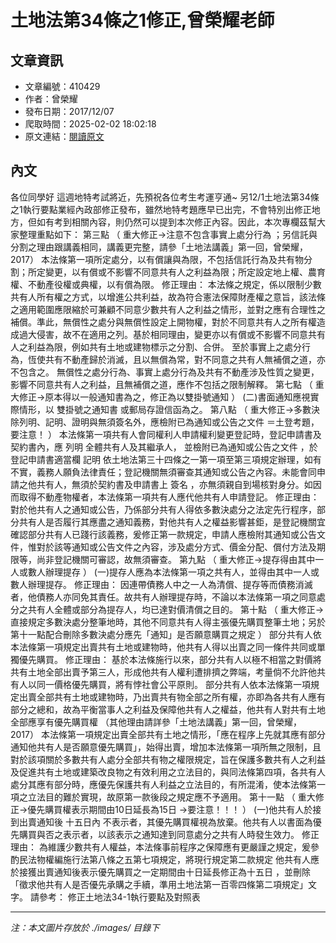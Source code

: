# 土地法第34條之1修正,曾榮耀老師

## 文章資訊
- 文章編號：410429
- 作者：曾榮耀
- 發布日期：2017/12/07
- 爬取時間：2025-02-02 18:02:18
- 原文連結：[閱讀原文](https://real-estate.get.com.tw/Columns/detail.aspx?no=410429)

## 內文
各位同學好
這週地特考試將近，先預祝各位考生考運亨通~
另12/1土地法第34條之1執行要點業經內政部修正發布，雖然地特考題應早已出完，不會特別出修正地方，但如有考到相關內容，則仍然可以提到本次修正內容。因此，本次專欄茲幫大家整理重點如下：
第三點
（
重大修正→注意不包含事實上處分行為
；另信託與分割之理由跟講義相同，講義更完整，請參「土地法講義」第一回，曾榮耀，2017）
本法條第一項所定處分，以有償讓與為限，不包括信託行為及共有物分割；所定變更，以有償或不影響不同意共有人之利益為限；所定設定地上權、農育權、不動產役權或典權，以有償為限。
修正理由：
本法條之規定，係以限制少數共有人所有權之方式，以增進公共利益，故為符合憲法保障財產權之意旨，該法條之適用範圍應限縮於可兼顧不同意少數共有人之利益之情形，並對之應有合理性之補償。準此，無償性之處分與無償性設定上開物權，對於不同意共有人之所有權造成過大侵害，故不在適用之列。基於相同理由，變更亦以有償或不影響不同意共有人之利益為限，例如共有土地或建物標示之分割、合併。
至於事實上之處分行為，恆使共有不動產歸於消滅，且以無償為常，對不同意之共有人無補償之道，亦不包含之。
無償性之處分行為、事實上處分行為及共有不動產涉及性質之變更，影響不同意共有人之利益，且無補償之道，應作不包括之限制解釋。
第七點
（
重大修正→原本得以一般通知書為之，修正為以雙掛號通知
）
(二)書面通知應視實際情形，以
雙掛號之通知書
或郵局存證信函為之。
第八點
（
重大修正→多數決除列明、記明、證明與無須簽名外，應檢附已為通知或公告之文件
＝土登考題，要注意！
）
本法條第一項共有人會同權利人申請權利變更登記時，登記申請書及契約書內，應
列明
全體共有人及其繼承人，
並檢附已為通知或公告之文件
，於登記申請書適當欄
記明
依土地法第三十四條之一第一項至第三項規定辦理，如有不實，義務人願負法律責任；登記機關無須審查其通知或公告之內容。未能會同申請之他共有人，無須於契約書及申請書上
簽名
，亦無須親自到場核對身分。如因而取得不動產物權者，本法條第一項共有人應代他共有人申請登記。
修正理由：
對於他共有人之通知或公告，乃係部分共有人得依多數決處分之法定先行程序，部分共有人是否履行其應盡之通知義務，對他共有人之權益影響甚鉅，是登記機關宜確認部分共有人已踐行該義務，爰修正第一款規定，申請人應檢附其通知或公告文件，惟對於該等通知或公告文件之內容，涉及處分方式、價金分配、償付方法及期限等，尚非登記機關可審認，故無須審查。
第九點
（
重大修正→提存得由其中一人或數人辦理提存
）
(一)提存人應為本法條第一項之共有人，並得由其中一人或數人辦理提存。
修正理由：
因連帶債務人中之一人為清償、提存等而債務消滅者，他債務人亦同免其責任。故共有人辦理提存時，不論以本法條第一項之同意處分之共有人全體或部分為提存人，均已達對價清償之目的。
第十點
（
重大修正→直接規定多數決處分整筆地時，其他不同意共有人得主張優先購買整筆土地；另於第十一點配合刪除多數決處分應先「通知」是否願意購買之規定
）
部分共有人依本法條第一項規定出賣共有土地或建物時，他共有人得以出賣之同一條件共同或單獨優先購買。
修正理由：
基於本法條施行以來，部分共有人以極不相當之對價將共有土地全部出賣予第三人，形成他共有人權利遭排擠之弊端，考量倘不允許他共有人以同一價格優先購買，將有悖社會公平原則。
部分共有人依本法條第一項規定出賣全部共有土地或建物時，乃出賣共有物全部之所有權，亦即為各共有人應有部分之總和，故為平衡當事人之利益及保障他共有人之權益，他共有人對共有土地全部應享有優先購買權
（其他理由請詳參「土地法講義」第一回，曾榮耀，2017）
本法條第一項規定出賣全部共有土地之情形，「應在程序上先就其應有部分通知他共有人是否願意優先購買」，始得出賣，增加本法條第一項所無之限制，且對於該項關於多數共有人處分全部共有物之權限規定，旨在保護多數共有人之利益及促進共有土地或建築改良物之有效利用之立法目的，與同法條第四項，各共有人處分其應有部分時，應優先保護共有人利益之立法目的，有所混淆，使本法條第一項之立法目的難於實現，故原第一款後段之規定應不予適用。
第十一點
（
重大修正→優先購買權表示期間由10日延長為15日
→要注意！！！
）
(一)他共有人於接到出賣通知後
十五日內
不表示者，其優先購買權視為放棄。他共有人以書面為優先購買與否之表示者，以該表示之通知達到同意處分之共有人時發生效力。
修正理由：
為維護少數共有人權益，本法條事前程序之保障應有更嚴謹之規定，爰參酌民法物權編施行法第八條之五第七項規定，將現行規定第二款規定
他共有人應於接獲出賣通知後表示優先購買之一定期間由十日延長修正為十五日
，並刪除「徵求他共有人是否優先承購之手續，準用土地法第一百零四條第二項規定」文字。
請參考：
修正土地法34-1執行要點及對照表

---
*注：本文圖片存放於 ./images/ 目錄下*
